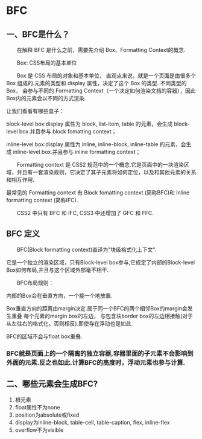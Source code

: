 # BFC


## 一、BFC是什么？

　　在解释 BFC 是什么之前，需要先介绍 Box、Formatting Context的概念.

　　Box: CSS布局的基本单位

　　Box 是 CSS 布局的对象和基本单位， 直观点来说，就是一个页面是由很多个 Box 组成的.元素的类型和 display 属性，决定了这个 Box 的类型. 不同类型的 Box， 会参与不同的 Formatting Context（一个决定如何渲染文档的容器），因此Box内的元素会以不同的方式渲染.

让我们看看有哪些盒子：

block-level box:display 属性为 block, list-item, table 的元素，会生成 block-level box.并且参与 block fomatting context；

inline-level box:display 属性为 inline, inline-block, inline-table 的元素，会生成 inline-level box.并且参与 inline formatting context；



　　Formatting context 是 CSS2 规范中的一个概念.它是页面中的一块渲染区域，并且有一套渲染规则，它决定了其子元素将如何定位，以及和其他元素的关系和相互作用.

最常见的 Formatting context 有 Block fomatting context (简称BFC)和 Inline formatting context (简称IFC).

　　CSS2 中只有 BFC 和 IFC, CSS3 中还增加了 GFC 和 FFC.

## BFC 定义

　　BFC(Block formatting context)直译为"块级格式化上下文".

它是一个独立的渲染区域，只有Block-level box参与,它规定了内部的Block-level Box如何布局,并且与这个区域外部毫不相干.

　　BFC布局规则：

内部的Box会在垂直方向，一个接一个地放置.

Box垂直方向的距离由margin决定.属于同一个BFC的两个相邻Box的margin会发生重叠
每个元素的margin box的左边， 与包含块border box的左边相接触(对于从左往右的格式化，否则相反).即使存在浮动也是如此.

BFC的区域不会与float box重叠.

### BFC就是页面上的一个隔离的独立容器,容器里面的子元素不会影响到外面的元素.反之也如此.计算BFC的高度时，浮动元素也参与计算.

## 二、哪些元素会生成BFC?

1. 根元素
2. float属性不为none
3. position为absolute或fixed
4. display为inline-block, table-cell, table-caption, flex, inline-flex
5. overflow不为visible